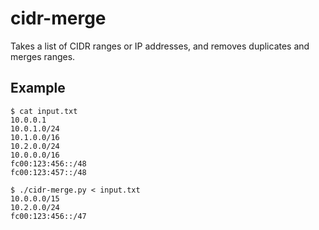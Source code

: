 # cidr-merge

Takes a list of CIDR ranges or IP addresses, and removes duplicates and
merges ranges.

## Example

```
$ cat input.txt
10.0.0.1
10.0.1.0/24
10.1.0.0/16
10.2.0.0/24
10.0.0.0/16
fc00:123:456::/48
fc00:123:457::/48

$ ./cidr-merge.py < input.txt
10.0.0.0/15
10.2.0.0/24
fc00:123:456::/47
```
